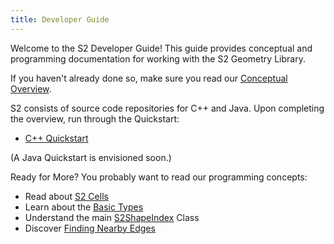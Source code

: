 ```yaml
---
title: Developer Guide
---
```


Welcome to the S2 Developer Guide! This guide provides conceptual and
programming documentation for working with the S2 Geometry Library.

If you haven't already done so, make sure you read our
[Conceptual Overview](/about/overview).

S2 consists of source code repositories for C++ and Java. Upon
completing the overview, run through the Quickstart:

* [C++ Quickstart](cpp/quickstart)

(A Java Quickstart is envisioned soon.)

Ready for More? You probably want to read our programming concepts:
 
* Read about [S2 Cells](s2cell_hierarchy)
* Learn about the [Basic Types](basic_types)
* Understand the main [S2ShapeIndex](s2shapeindex) Class
* Discover [Finding Nearby Edges](s2closestedgequery)
